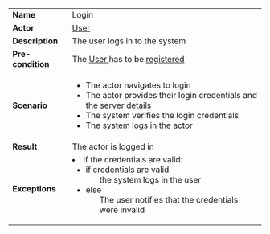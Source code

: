 <table>
    <tr>
        <td>
            <strong>Name</strong>
        </td>
        <td>
            Login
        </td>
    </tr>
    <tr>
        <td>
            <strong>Actor</strong>
        </td>
        <td>
             <a href="../user.md"> User </a>
        </td>
    </tr>
    <tr>
        <td>
            <strong>Description</strong>            
        </td>
        <td>
            The user logs in to the system
        </td>
    </tr>
    <tr>
        <td>
            <strong>Pre-condition</strong>
        </td>
        <td>
             The <a href="../user.md"> User </a> has to be <a href="register.md"> registered </a>
        </td>
    </tr>
    <tr>
        <td>
            <strong>Scenario</strong>
        </td>
        <td>
            <ul>
                <li>
                    The actor navigates to login
                </li>
                <li>
                    The actor provides their login credentials and the server details
                </li>
                <li>
                    The system verifies the login credentials
                </li>
                <li>
                    The system logs in the actor
                </li>
               </ul>
                    </ul>
                </li>
            </ul>
        </td>
    </tr>
    <tr>
        <td>
            <strong>Result</strong>
        </td>
        <td>
            The actor is logged in
        </td>
    </tr>
    <tr>
        <td>
            <strong>Exceptions</strong>
        </td>
        <td>
             <li>
                if the credentials are valid:
                <ul>
                    <li>
                        if credentials are valid
                        <ul>
                            the system logs in the user
                        </ul>
                    </li>
                    <li>
                        else
                        <ul>
                            The user notifies that the credentials were invalid
                        </ul>
                    </li>
                </li>
            </li>
            </ul>
        </td>
    </tr>      
</table>
